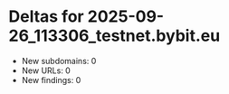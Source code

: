 # Deltas for 2025-09-26_113306_testnet.bybit.eu
- New subdomains: 0
- New URLs: 0
- New findings: 0
